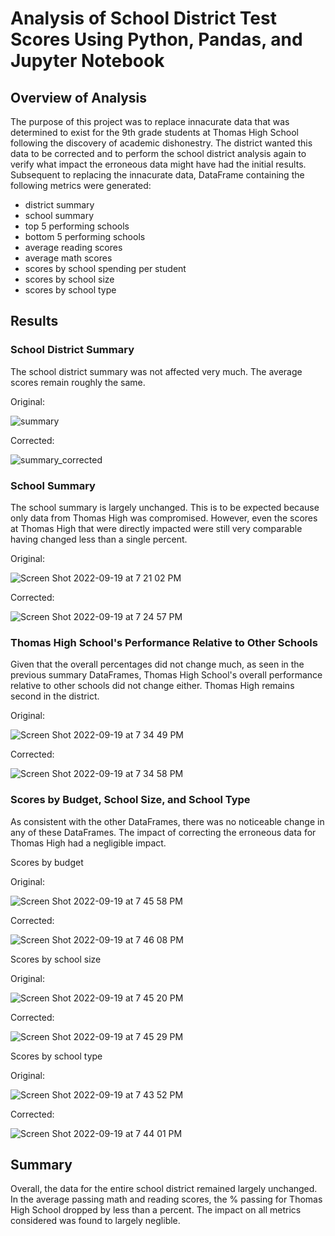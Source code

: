 # Analysis of School District Test Scores Using Python, Pandas, and Jupyter Notebook
## Overview of Analysis
The purpose of this project was to replace innacurate data that was determined to exist for the 9th grade students at Thomas High School following the discovery of academic dishonestry. The district wanted this data to be corrected and to perform the school district analysis again to verify what impact the erroneous data might have had the initial results. Subsequent to replacing the innacurate data, DataFrame containing the following metrics were generated: 
* district summary
* school summary
* top 5 performing schools
* bottom 5 performing schools
* average reading scores
* average math scores
* scores by school spending per student
* scores by school size
* scores by school type

## Results
### School District Summary
The school district summary was not affected very much. The average scores remain roughly the same. 

Original:

![summary](https://user-images.githubusercontent.com/104606662/191144585-111986d0-ad15-418d-ad8d-23e3ca277ae8.png)

Corrected:

![summary_corrected](https://user-images.githubusercontent.com/104606662/191144592-c8601e30-e757-4feb-9137-af75d164af5b.png)

### School Summary
The school summary is largely unchanged. This is to be expected because only data from Thomas High was compromised. However, even the scores at Thomas High that were directly impacted were still very comparable having changed less than a single percent.

Original:

![Screen Shot 2022-09-19 at 7 21 02 PM](https://user-images.githubusercontent.com/104606662/191146688-d84c9caa-db90-4962-ac61-c8abe437e10a.png)

Corrected:

![Screen Shot 2022-09-19 at 7 24 57 PM](https://user-images.githubusercontent.com/104606662/191147021-b1947085-46d0-4cb1-b100-5598ed90b19e.png)

### Thomas High School's Performance Relative to Other Schools
Given that the overall percentages did not change much, as seen in the previous summary DataFrames, Thomas High School's overall performance relative to other schools did not change either. Thomas High remains second in the district. 

Original:

![Screen Shot 2022-09-19 at 7 34 49 PM](https://user-images.githubusercontent.com/104606662/191148112-e1d33a42-60ec-4e75-922d-d129e25ff72d.png)

Corrected:

![Screen Shot 2022-09-19 at 7 34 58 PM](https://user-images.githubusercontent.com/104606662/191148124-72387132-38c6-4876-bf38-564e77ff5a9f.png)

### Scores by Budget, School Size, and School Type
As consistent with the other DataFrames, there was no noticeable change in any of these DataFrames. The impact of correcting the erroneous data for Thomas High had a negligible impact. 

Scores by budget

Original:

![Screen Shot 2022-09-19 at 7 45 58 PM](https://user-images.githubusercontent.com/104606662/191149257-75b62dc1-aec3-466b-92d9-857cc39d6eec.png)

Corrected:

![Screen Shot 2022-09-19 at 7 46 08 PM](https://user-images.githubusercontent.com/104606662/191149246-e739a1a4-1f41-48bc-b2d3-f7b18db5d831.png)


Scores by school size

Original:

![Screen Shot 2022-09-19 at 7 45 20 PM](https://user-images.githubusercontent.com/104606662/191149151-69054dd6-e822-43b1-b783-bce5d941a3fb.png)

Corrected:

![Screen Shot 2022-09-19 at 7 45 29 PM](https://user-images.githubusercontent.com/104606662/191149154-94401acd-45bd-4d12-9c29-be8e1f919137.png)


Scores by school type

Original:

![Screen Shot 2022-09-19 at 7 43 52 PM](https://user-images.githubusercontent.com/104606662/191148990-0471ed6d-be62-45a8-aabf-efdca7a7fc43.png)

Corrected:

![Screen Shot 2022-09-19 at 7 44 01 PM](https://user-images.githubusercontent.com/104606662/191148980-df56f0db-81f0-47da-9ec3-0e535a562dc1.png)

## Summary
Overall, the data for the entire school district remained largely unchanged. In the average passing math and reading scores, the % passing for Thomas High School dropped by less than a percent. The impact on all metrics considered was found to largely neglible. 
